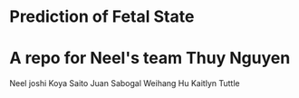 # Prediction of Fetal State
A repo for Neel's team
Thuy Nguyen
=======
Neel joshi
Koya Saito
Juan Sabogal
Weihang Hu
Kaitlyn Tuttle
